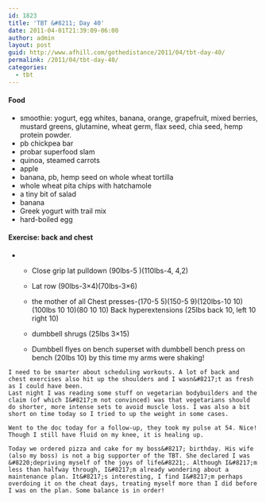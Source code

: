 ```yaml
---
id: 1823
title: 'TBT &#8211; Day 40'
date: 2011-04-01T21:39:09-06:00
author: admin
layout: post
guid: http://www.afhill.com/gothedistance/2011/04/tbt-day-40/
permalink: /2011/04/tbt-day-40/
categories:
  - tbt
---
```

#### Food

  * smoothie: yogurt, egg whites, banana, orange, grapefruit, mixed berries, mustard greens, glutamine, wheat germ, flax seed, chia seed, hemp protein powder.
  * pb chickpea bar
  * probar superfood slam
  * quinoa, steamed carrots
  * apple
  * banana, pb, hemp seed on whole wheat tortilla
  * whole wheat pita chips with hatchamole
  * a tiny bit of salad
  * banana
  * Greek yogurt with trail mix
  * hard-boiled egg

#### Exercise: back and chest 

  *   * Close grip lat pulldown (90lbs-5 )(110lbs-4, 4,2) 
      * Lat row (90lbs-3&#215;4)(70lbs-3&#215;6)
      * the mother of all Chest presses-(170-5 5)(150-5 9)(120lbs-10 10)(100lbs 10 10)(80 10 10)
    Back hyperextensions (25lbs back 10, left 10 right 10)</li> 
    
      * dumbbell shrugs (25lbs 3&#215;15)
      * Dumbbell flyes on bench superset with dumbbell bench press on bench (20lbs 10) by this time my arms were shaking!</ul> 
    
    I need to be smarter about scheduling workouts. A lot of back and chest exercises also hit up the shoulders and I wasn&#8217;t as fresh as I could have been.  
    Last night I was reading some stuff on vegetarian bodybuilders and the claim (of which I&#8217;m not convinced) was that vegetarians should do shorter, more intense sets to avoid muscle loss. I was also a bit short on time today so I tried to up the weight in some cases.
    
    Went to the doc today for a follow-up, they took my pulse at 54. Nice! Though I still have fluid on my knee, it is healing up. 
    
    Today we ordered pizza and cake for my boss&#8217; birthday. His wife (also my boss) is not a big supporter of the TBT. She declared I was &#8220;depriving myself of the joys of life&#8221;. Although I&#8217;m less than halfway through, I&#8217;m already wondering about a maintenance plan. It&#8217;s interesting, I find I&#8217;m perhaps overdoing it on the cheat days, treating myself more than I did before I was on the plan. Some balance is in order!